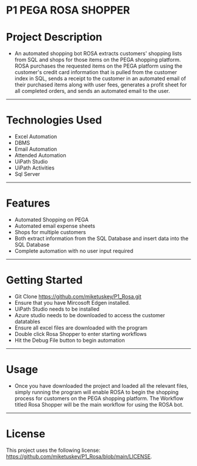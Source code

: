 # P1 PEGA ROSA SHOPPER

# Project Description 
- An automated shopping bot ROSA extracts customers' shopping lists from SQL and shops for those items on the PEGA shopping platform. ROSA purchases the requested items on the PEGA platform using the customer's credit card information that is pulled from the customer index in SQL, sends a receipt to the customer in an automated email of their purchased items along with user fees, generates a profit sheet for all completed orders, and sends an automated email to the user. 

---

# Technologies Used
- Excel Automation 
- DBMS
- Email Automation 
- Attended Automation 
- UiPath Studio 
- UiPath Activities 
- Sql Server
---

# Features 
- Automated Shopping on PEGA
- Automated email expense sheets
- Shops for multiple customers 
- Both extract information from the SQL Database and insert data into the SQL Database
- Complete automation with no user input required
---

# Getting Started 
- Git Clone https://github.com/miketuskey/P1_Rosa.git
- Ensure that you have Mircosoft Edgen installed.
- UiPath Studio needs to be installed
- Azure studio needs to be downloaded to access the customer datatables
- Ensure all excel files are downloaded with the program
- Double click Rosa Shopper to enter starting workflows
- Hit the Debug File button to begin automation
---

# Usage 
 - Once you have downloaded the project and loaded all the relevant files, simply running the program will enable ROSA to begin the shopping process for customers on the PEGA shopping platform. The Workflow titled Rosa Shopper will be the main workflow for using the ROSA bot. 
---

# License 
This project uses the following license: https://github.com/miketuskey/P1_Rosa/blob/main/LICENSE.